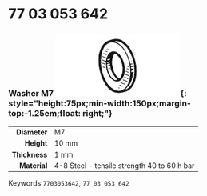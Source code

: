 # 77 03 053 642

### Washer M7 ![](../assets/images/parts/washer.png){: style="height:75px;min-width:150px;margin-top:-1.25em;float: right;"}

|   |   |
|---:|---|
**Diameter** | M7
**Height** |10 mm
**Thickness** |1 mm
**Material** | 4-8 Steel - tensile strength 40 to 60 h bar

Keywords `7703053642`, `77 03 053 642`
